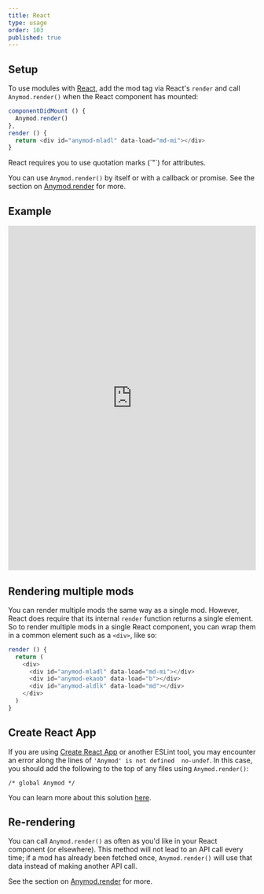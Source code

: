 ```yaml
---
title: React
type: usage
order: 103
published: true
---
```


## Setup

To use modules with [React](https://facebook.github.io/react/), add the mod tag via React's `render` and call `Anymod.render()` when the React component has mounted:

```js
componentDidMount () {
  Anymod.render()
},
render () {
  return <div id="anymod-mladl" data-load="md-mi"></div>
}
```
<p class="tip">React requires you to use quotation marks (`"`) for attributes.</p>

You can use `Anymod.render()` by itself or with a callback or promise. See the section on [Anymod.render](/v1/api/index.html#Anymod-render-function-options) for more.

## Example

<iframe width="100%" height="700" src="https://jsfiddle.net/component/1vpf4coh/embedded/js,html,result" allowfullscreen="allowfullscreen" frameborder="0"></iframe>

## Rendering multiple mods

You can render multiple mods the same way as a single mod. However, React does require that its internal `render` function returns a single element. So to render multiple mods in a single React component, you can wrap them in a common element such as a `<div>`, like so:

```js
render () {
  return (
    <div>
      <div id="anymod-mladl" data-load="md-mi"></div>
      <div id="anymod-ekaob" data-load="b"></div>
      <div id="anymod-aldlk" data-load="md"></div>
    </div>
  )
}
```

## Create React App

If you are using [Create React App](https://github.com/facebook/create-react-app) or another ESLint tool, you may encounter an error along the lines of `'Anymod' is not defined  no-undef`.  In this case, you should add the following to the top of any files using `Anymod.render()`:

`/* global Anymod */`

You can learn more about this solution [here](https://eslint.org/docs/rules/no-undef#rule-details).

## Re-rendering

You can call `Anymod.render()` as often as you'd like in your React component (or elsewhere). This method will not lead to an API call every time; if a mod has already been fetched once, `Anymod.render()` will use that data instead of making another API call.

See the section on [Anymod.render](/v1/api/index.html#Anymod-render-function-options) for more.
